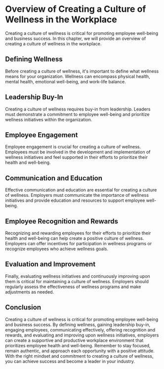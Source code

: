 Overview of Creating a Culture of Wellness in the Workplace
=======================================================================================================

Creating a culture of wellness is critical for promoting employee well-being and business success. In this chapter, we will provide an overview of creating a culture of wellness in the workplace.

Defining Wellness
-----------------

Before creating a culture of wellness, it's important to define what wellness means for your organization. Wellness can encompass physical health, mental health, emotional well-being, and work-life balance.

Leadership Buy-In
-----------------

Creating a culture of wellness requires buy-in from leadership. Leaders must demonstrate a commitment to employee well-being and prioritize wellness initiatives within the organization.

Employee Engagement
-------------------

Employee engagement is crucial for creating a culture of wellness. Employees must be involved in the development and implementation of wellness initiatives and feel supported in their efforts to prioritize their health and well-being.

Communication and Education
---------------------------

Effective communication and education are essential for creating a culture of wellness. Employers must communicate the importance of wellness initiatives and provide education and resources to support employee well-being.

Employee Recognition and Rewards
--------------------------------

Recognizing and rewarding employees for their efforts to prioritize their health and well-being can help create a positive culture of wellness. Employers can offer incentives for participation in wellness programs or recognize employees who achieve wellness goals.

Evaluation and Improvement
--------------------------

Finally, evaluating wellness initiatives and continuously improving upon them is critical for maintaining a culture of wellness. Employers should regularly assess the effectiveness of wellness programs and make adjustments as needed.

Conclusion
----------

Creating a culture of wellness is critical for promoting employee well-being and business success. By defining wellness, gaining leadership buy-in, engaging employees, communicating effectively, offering recognition and rewards, and evaluating and improving upon wellness initiatives, employers can create a supportive and productive workplace environment that prioritizes employee health and well-being. Remember to stay focused, remain authentic, and approach each opportunity with a positive attitude. With the right mindset and commitment to creating a culture of wellness, you can achieve success and become a leader in your industry.
